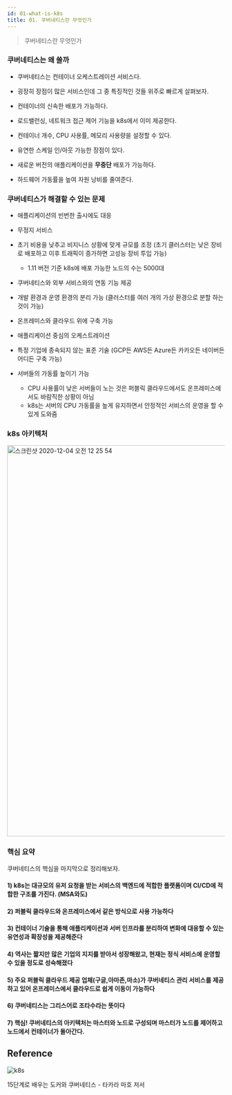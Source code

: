 ```yaml
---
id: 01-what-is-k8s
title: 01. 쿠버네티스란 무엇인가
---
```


> 쿠버네티스란 무엇인가

### 쿠버네티스는 왜 쓸까

- 쿠버네티스는 컨테이너 오케스트레이션 서비스다.

- 굉장히 장점이 많은 서비스인데 그 중 특징적인 것들 위주로 빠르게 살펴보자.

- 컨테이너의 신속한 배포가 가능하다.

- 로드밸런싱, 네트워크 접근 제어 기능을 k8s에서 이미 제공한다.

- 컨테이너 개수, CPU 사용률, 메모리 사용량을 설정할 수 있다.

- 유연한 스케일 인/아웃 가능한 장점이 있다.

- 새로운 버전의 애플리케이션을 **무중단** 배포가 가능하다.

- 하드웨어 가동률을 높여 자원 낭비를 줄여준다.

### 쿠버네티스가 해결할 수 있는 문제

- 애플리케이션의 빈번한 출시에도 대응

- 무정지 서비스

- 초기 비용을 낮추고 비지니스 상황에 맞게 규모를 조정 (초기 클러스터는 낮은 장비로 배포하고 이후 트래픽이 증가하면 고성능 장비 투입 가능)

  - 1.11 버전 기준 k8s에 배포 가능한 노드의 수는 5000대

- 쿠버네티스와 외부 서비스와의 연동 기능 제공

- 개발 환경과 운영 환경의 분리 가능 (클러스터를 여러 개의 가상 환경으로 분할 하는 것이 가능)

- 온프레미스와 클라우드 위에 구축 가능

- 애플리케이션 중심의 오케스트레이션

- 특정 기업에 종속되지 않는 표준 기술 (GCP든 AWS든 Azure든 카카오든 네이버든 어디든 구축 가능)

- 서버들의 가동률 높이기 가능
  - CPU 사용률이 낮은 서버들이 노는 것은 퍼블릭 클라우드에서도 온프레미스에서도 바람직한 상황이 아님
  - k8s는 서버의 CPU 가동률을 높게 유지하면서 안정적인 서비스의 운영을 할 수 있게 도와줌

### k8s 아키텍처

<img width="905" alt="스크린샷 2020-12-04 오전 12 25 54" src="https://user-images.githubusercontent.com/43809168/101050948-48709080-35c8-11eb-8492-d5f1693c1ed2.png"/>

### 핵심 요약

쿠버네티스의 핵심을 마지막으로 정리해보자.

#### 1) k8s는 대규모의 유저 요청을 받는 서비스의 백엔드에 적합한 플랫폼이며 CI/CD에 적합한 구조를 가진다. (MSA와도)

#### 2) 퍼블릭 클라우드와 온프레미스에서 같은 방식으로 사용 가능하다

#### 3) 컨테이너 기술을 통해 애플리케이션과 서버 인프라를 분리하여 변화에 대응할 수 있는 유연성과 확장성을 제공해준다

#### 4) 역사는 짧지만 많은 기업의 지지를 받아서 성장해왔고, 현재는 정식 서비스에 운영할 수 있을 정도로 성숙해졌다

#### 5) 주요 퍼블릭 클라우드 제공 업체(구글,아마존,마소)가 쿠버네티스 관리 서비스를 제공하고 있어 온프레미스에서 클라우드로 쉽게 이동이 가능하다

#### 6) 쿠버네티스는 그리스어로 조타수라는 뜻이다

#### 7) 핵심! **쿠버네티스의 아키텍처는 마스터와 노드로 구성되며 마스터가 노드를 제어하고 노드에서 컨테이너가 돌아간다.**

## Reference

![k8s](https://user-images.githubusercontent.com/43809168/101032998-6684c380-35bd-11eb-8ba7-a784fd46b37a.png)

15단계로 배우는 도커와 쿠버네티스 - 타카라 마호 저서
